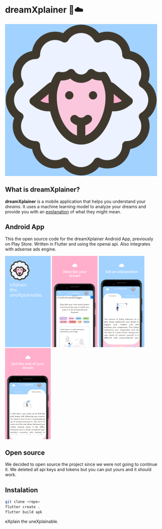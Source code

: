 # dreamXplainer 🐑☁️

![Logo](./logo.png)

## What is dreamXplainer?

**dreamXplainer** is a mobile application that helps you understand your _dreams_. It uses a machine learning model to analyze your dreams and provide you with an  <ins>explanation</ins> of what they might mean.


## Android App

This the open source code for the dreamXplainer Android App, previously on Play Store. Written in Flutter and using the openai api. Also integrates with adsense ads engine.

<p float="center">
  <img src="./screenshots/1.png" width="150" />
  <img src="./screenshots/2.png" width="150" /> 
  <img src="./screenshots/3.png" width="150" />
  <img src="./screenshots/4.png" width="150" />
</p>

## Open source

We decided to open source the project since we were not going to continue it. We deleted all api keys and tokens but you can put yours and it should work.

## Instalation


```bash
git clone <repo> 
flutter create .
flutter build apk
``````

eXplain the uneXplainable. 